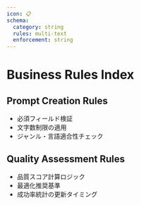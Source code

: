 ```yaml
---
icon: 📋
schema:
  category: string
  rules: multi-text
  enforcement: string
---
```


# Business Rules Index

## Prompt Creation Rules
- 必須フィールド検証
- 文字数制限の適用
- ジャンル・言語適合性チェック

## Quality Assessment Rules
- 品質スコア計算ロジック
- 最適化推奨基準
- 成功率統計の更新タイミング
```

